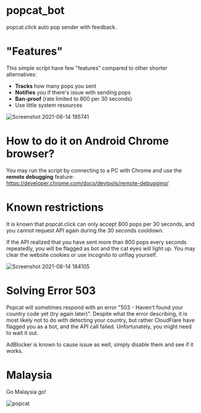 # popcat_bot
popcat.click auto pop sender with feedback.

# "Features"
This simple script have few "features" compared to other shorter alternatives:
* **Tracks** how many pops you sent
* **Notifies** you if there's issue with sending pops
* **Ban-proof** (rate limited to 800 per 30 seconds)
* Use little system resources

![Screenshot 2021-08-14 195741](https://user-images.githubusercontent.com/14260598/129445599-00568de9-1def-4540-9506-0957ae2c1ea4.png)


# How to do it on Android Chrome browser?
You may run the script by connecting to a PC with Chrome and use the **remote debugging** feature:
https://developer.chrome.com/docs/devtools/remote-debugging/

# Known restrictions
It is known that popcat.click can only accept 800 pops per 30 seconds, and you cannot request API again during the 30 seconds cooldown. 

If the API realized that you have sent more than 800 pops every seconds repeatedly, you will be flagged as bot and the cat eyes will light up. 
You may clear the website cookies or use incognito to unflag yourself.

![Screenshot 2021-08-14 184105](https://user-images.githubusercontent.com/14260598/129443727-7e95a17c-06b9-49e7-894b-2d2da5ff8a25.png)


# Solving Error 503
Popcat will sometimes respond with an error "503 - Haven't found your country code yet (try again later)". Despite what the error describing, it is most likely not to do with detecting your country, but rather CloudFlare have flagged you as a bot, and the API call failed. Unfortunately, you might need to wait it out.

AdBlocker is known to cause issue as well, simply disable them and see if it works.

# Malaysia
Go Malaysia go!

![popcat](https://user-images.githubusercontent.com/14260598/129445411-15ce2b1c-5402-4ba4-9322-72512731fe8e.gif)

